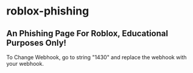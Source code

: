 # roblox-phishing
An Phishing Page For Roblox, Educational Purposes Only!
-----------------------------------------------------------------
To Change Webhook, go to string "1430" and replace the webhook with your webhook.


